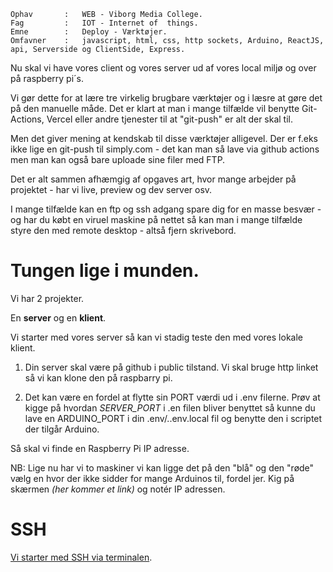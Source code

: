 ```
Ophav       :   WEB - Viborg Media College.
Fag         :   IOT - Internet of  things.
Emne        :   Deploy - Værktøjer.
Omfavner    :   javascript, html, css, http sockets, Arduino, ReactJS, api, Serverside og ClientSide, Express.
```

Nu skal vi have vores client og vores server ud af vores local miljø og over på raspberry pi´s.

Vi gør dette for at lære tre virkelig brugbare værktøjer og i læsre at gøre det på den manuelle måde.
Det er klart at man i mange tilfælde vil benytte Git-Actions, Vercel eller andre tjenester til at  "git-push" er alt der skal til.

Men det giver mening at kendskab til disse værktøjer alligevel. Der er f.eks ikke lige en git-push til simply.com - det kan man så lave via github actions men man kan også bare uploade sine filer med FTP.

Det er alt sammen afhæmgig af opgaves art, hvor mange arbejder på projektet - har vi live, preview og dev server osv. 

I mange tilfælde kan en ftp og ssh adgang spare dig for en masse besvær - og har du købt en viruel maskine på nettet så kan man i mange tilfælde styre den med remote desktop - altså fjern skrivebord.

# Tungen lige i munden.

Vi har 2 projekter.

En **server** og en **klient**.

Vi starter med vores server så kan vi stadig teste den med vores lokale klient.

1. Din server skal være på github i public tilstand. Vi skal bruge http linket så vi kan klone den på raspbarry pi.

2. Det kan være en fordel at flytte sin PORT værdi ud i .env filerne. Prøv at kigge på hvordan *SERVER_PORT* i .en filen bliver benyttet så kunne du lave en ARDUINO_PORT i din .env/..env.local fil og benytte den i scriptet der tilgår Arduino.

Så skal vi finde en Raspberry Pi IP adresse.

NB: Lige nu har vi to maskiner vi kan ligge det på den "blå" og den "røde" vælg en hvor der ikke sidder for mange Arduinos til, fordel jer. Kig på skærmen *(her kommer et link)* og notér IP adressen.

# SSH

[Vi starter med SSH via terminalen](ssh.md).


